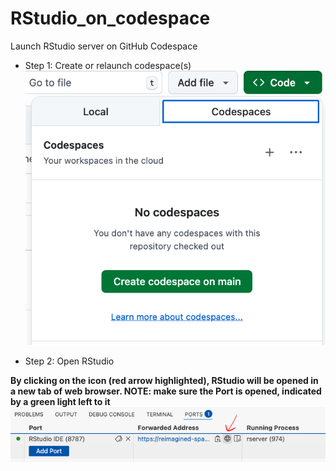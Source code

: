 # RStudio_on_codespace
Launch RStudio server on GitHub Codespace

- Step 1: Create or relaunch codespace(s)
![Create/Relaunch Codespaces](images/codespace_create.png)

- Step 2: Open RStudio

**By clicking on the icon (red arrow highlighted), RStudio will be opened in a new tab of web browser. NOTE: make sure the Port is opened, indicated by a green light left to it**
![Open RStudio](images/port_open.png)